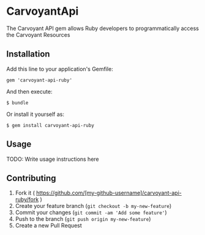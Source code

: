 # CarvoyantApi

The Carvoyant API gem allows Ruby developers to programmatically access the Carvoyant Resources

## Installation

Add this line to your application's Gemfile:

    gem 'carvoyant-api-ruby'

And then execute:

    $ bundle

Or install it yourself as:

    $ gem install carvoyant-api-ruby

## Usage

TODO: Write usage instructions here

## Contributing

1. Fork it ( https://github.com/[my-github-username]/carvoyant-api-ruby/fork )
2. Create your feature branch (`git checkout -b my-new-feature`)
3. Commit your changes (`git commit -am 'Add some feature'`)
4. Push to the branch (`git push origin my-new-feature`)
5. Create a new Pull Request
